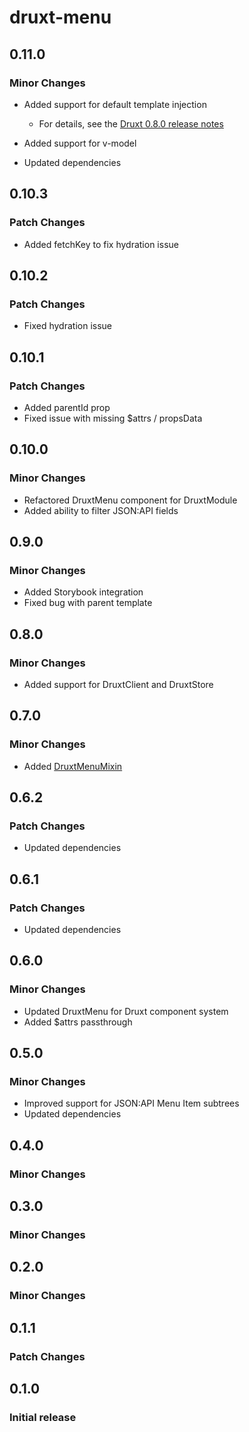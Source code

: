 # druxt-menu

## 0.11.0
### Minor Changes

- Added support for default template injection
  - For details, see the [Druxt 0.8.0 release notes](/api/packages/druxt/CHANGELOG#080)

- Added support for v-model
- Updated dependencies

## 0.10.3
### Patch Changes

- Added fetchKey to fix hydration issue

## 0.10.2
### Patch Changes

- Fixed hydration issue

## 0.10.1
### Patch Changes

- Added parentId prop
- Fixed issue with missing $attrs / propsData

## 0.10.0
### Minor Changes

- Refactored DruxtMenu component for DruxtModule
- Added ability to filter JSON:API fields

## 0.9.0
### Minor Changes

- Added Storybook integration
- Fixed bug with parent template

## 0.8.0
### Minor Changes

- Added support for DruxtClient and DruxtStore

## 0.7.0
### Minor Changes

- Added [DruxtMenuMixin](/api/packages/menu/mixins/menu)

## 0.6.2
### Patch Changes

- Updated dependencies

## 0.6.1
### Patch Changes

- Updated dependencies

## 0.6.0
### Minor Changes

- Updated DruxtMenu for Druxt component system
- Added $attrs passthrough

## 0.5.0
### Minor Changes

- Improved support for JSON:API Menu Item subtrees
- Updated dependencies

## 0.4.0
### Minor Changes

## 0.3.0
### Minor Changes

## 0.2.0
### Minor Changes

## 0.1.1
### Patch Changes

## 0.1.0
### Initial release
